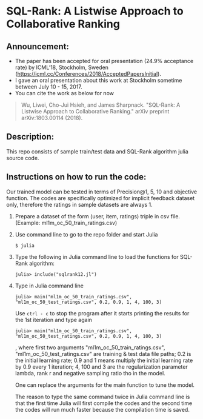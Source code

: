 # SQL-Rank: A Listwise Approach to Collaborative Ranking
## Announcement:
- The paper has been accepted for oral presentation (24.9% acceptance rate) by ICML’18, Stockholm, Sweden (https://icml.cc/Conferences/2018/AcceptedPapersInitial).
- I gave an oral presentation about this work at Stockholm sometime between July 10 - 15, 2017.
- You can cite the work as below for now 

> Wu, Liwei, Cho-Jui Hsieh, and James Sharpnack. "SQL-Rank: A Listwise Approach to Collaborative Ranking." arXiv preprint arXiv:1803.00114 (2018).

## Description: 
This repo consists of sample train/test data and SQL-Rank algorithm julia source code. 



## Instructions on how to run the code:
Our trained model can be tested in terms of Precision@1, 5, 10 and objective function. The codes are specifically optimized for implicit feedback dataset only, therefore the ratings in sample datasets are always 1.



1. Prepare a dataset of the form (user, item, ratings) triple in csv file. (Example: ml1m_oc_50_train_ratings.csv)



2. Use command line to go to the repo folder and start Julia 

	```
	$ julia
	```


3. Type the following in Julia command line to load the functions for SQL-Rank algorithm:
	```
	julia> include("sqlrank12.jl")
	```
	


5. Type in Julia command line 
	```
	julia> main("ml1m_oc_50_train_ratings.csv", "ml1m_oc_50_test_ratings.csv", 0.2, 0.9, 1, 4, 100, 3)
	```
  	 Use `ctrl - c` to stop the program after it starts printing the results for the 1st iteration and 	type again 
	```
	julia> main("ml1m_oc_50_train_ratings.csv", "ml1m_oc_50_test_ratings.csv", 0.2, 0.9, 1, 4, 100, 3)
	```
	, where first two arguments "ml1m_oc_50_train_ratings.csv", "ml1m_oc_50_test_ratings.csv" are training & test data file paths; 0.2 is the initial learning rate; 0.9 and 1 means multiply the initial learning rate by 0.9 every 1 iteration; 4, 100 and 3 are the regularization parameter lambda, rank r and negative sampling ratio tho in the model.
	
	One can replace the arguments for the main function to tune the model. 

	The reason to type the same command twice in Julia command line is that the first time Julia will first compile the codes and the second time the codes will run much faster because the compilation time is saved.
